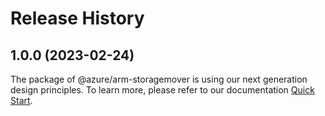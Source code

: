 # Release History
    
## 1.0.0 (2023-02-24)

The package of @azure/arm-storagemover is using our next generation design principles. To learn more, please refer to our documentation [Quick Start](https://aka.ms/js-track2-quickstart).
